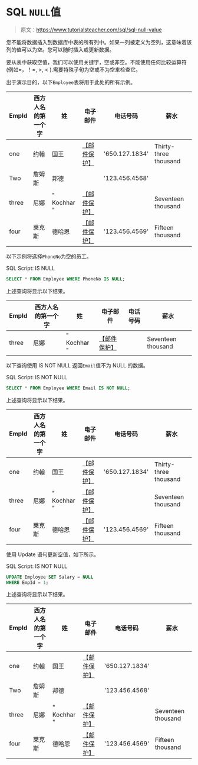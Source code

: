 # SQL `NULL`值

> 原文：<https://www.tutorialsteacher.com/sql/sql-null-value>

您不能将数据插入到数据库中表的所有列中。如果一列被定义为空列，这意味着该列的值可以为空。您可以随时插入或更新数据。

要从表中获取空值，我们可以使用关键字，空或非空。不能使用任何比较运算符(例如=，！=, >, < ).需要特殊子句为空或不为空来检查它。

出于演示目的，以下`Employee`表将用于此处的所有示例。

| EmpId | 西方人名的第一个字 | 姓 | 电子邮件 | 电话号码 | 薪水 |
| --- | --- | --- | --- | --- | --- |
| one | 约翰 | 国王 | [【邮件保护】](/cdn-cgi/l/email-protection) | '650.127.1834' | Thirty-three thousand |
| Two | 詹姆斯 | 邦德 |  | '123.456.4568' |  |
| three | 尼娜 | " Kochhar " | [【邮件保护】](/cdn-cgi/l/email-protection) |  | Seventeen thousand |
| four | 莱克斯 | 德哈恩 | [【邮件保护】](/cdn-cgi/l/email-protection) | '123.456.4569' | Fifteen thousand |

以下示例将选择`PhoneNo`为空的员工。

SQL Script: IS NULL 

```sql
SELECT * FROM Employee WHERE PhoneNo IS NULL; 
```

上述查询将显示以下结果。

| EmpId | 西方人名的第一个字 | 姓 | 电子邮件 | 电话号码 | 薪水 |
| --- | --- | --- | --- | --- | --- |
| three | 尼娜 | " Kochhar " | [【邮件保护】](/cdn-cgi/l/email-protection) |  | Seventeen thousand |

以下查询使用 IS NOT NULL 返回`Email`值不为 NULL 的数据。

SQL Script: IS NOT NULL 

```sql
SELECT * FROM Employee WHERE Email IS NOT NULL; 
```

上述查询将显示以下结果。

| EmpId | 西方人名的第一个字 | 姓 | 电子邮件 | 电话号码 | 薪水 |
| --- | --- | --- | --- | --- | --- |
| one | 约翰 | 国王 | [【邮件保护】](/cdn-cgi/l/email-protection) | '650.127.1834' | Thirty-three thousand |
| three | 尼娜 | " Kochhar " | [【邮件保护】](/cdn-cgi/l/email-protection) |  | Seventeen thousand |
| four | 莱克斯 | 德哈恩 | [【邮件保护】](/cdn-cgi/l/email-protection) | '123.456.4569' | Fifteen thousand |

使用 Update 语句更新空值，如下所示。

SQL Script: IS NOT NULL 

```sql
UPDATE Employee SET Salary = NULL
WHERE EmpId = 1; 
```

上述查询将显示以下结果。

| EmpId | 西方人名的第一个字 | 姓 | 电子邮件 | 电话号码 | 薪水 |
| --- | --- | --- | --- | --- | --- |
| one | 约翰 | 国王 | [【邮件保护】](/cdn-cgi/l/email-protection) | '650.127.1834' |  |
| Two | 詹姆斯 | 邦德 |  | '123.456.4568' |  |
| three | 尼娜 | " Kochhar " | [【邮件保护】](/cdn-cgi/l/email-protection) |  | Seventeen thousand |
| four | 莱克斯 | 德哈恩 | [【邮件保护】](/cdn-cgi/l/email-protection) | '123.456.4569' | Fifteen thousand |***